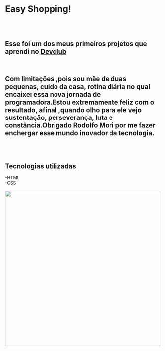 <h1> Easy Shopping!</h1>
<br>
<br>
<h2>Esse foi um dos meus primeiros projetos que aprendi no <a href="https://rodolfomori.com.br/devclub">Devclub</a></h2>
<br>
<h2>Com limitações ,pois sou mãe de duas pequenas, cuido da casa, rotina diária no qual encaixei essa nova jornada de programadora.Estou extremamente feliz com o resultado, afinal ,quando olho para ele vejo sustentação, perseverança, luta e constância.Obrigado Rodolfo Mori por me fazer enchergar esse mundo inovador da tecnologia.</h2>
<br>
<br>
<h2>Tecnologias utilizadas</h2>
-HTML
<br>
-CSS
<br>
<br>
<img width="500px" src="https://github.com/danusarodrigues/easy-shopping/blob/main/assets/Projeto%20responsivo.png?raw=true"/>
